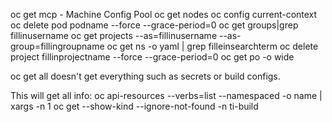 oc get mcp - Machine Config Pool
oc get nodes
oc config current-context
oc delete pod podname --force --grace-period=0
oc get groups|grep fillinusername
oc get projects --as=fillinusername --as-group=fillingroupname
oc get ns -o yaml | grep filleinsearchterm
oc delete project fillinprojectname --force --grace-period=0
oc get po -o wide

oc get all doesn't get everything such as secrets or build configs.

This will get all info:
oc api-resources --verbs=list --namespaced -o name | xargs -n 1 oc get --show-kind --ignore-not-found -n ti-build